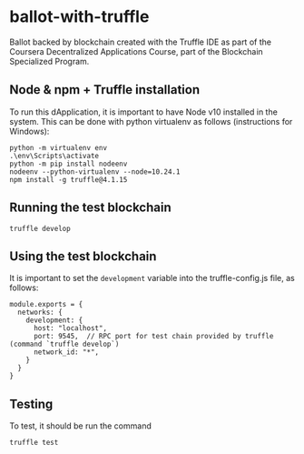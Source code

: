# ballot-with-truffle

Ballot backed by blockchain created with the Truffle IDE as part of the Coursera Decentralized Applications Course, part of the Blockchain Specialized Program.

## Node & npm + Truffle installation

To run this dApplication, it is important to have Node v10 installed in the system.
This can be done with python virtualenv as follows (instructions for Windows):
```
python -m virtualenv env
.\env\Scripts\activate
python -m pip install nodeenv
nodeenv --python-virtualenv --node=10.24.1
npm install -g truffle@4.1.15
```

## Running the test blockchain

```
truffle develop
```

## Using the test blockchain

It is important to set the `development` variable into the truffle-config.js file, as follows:
```
module.exports = {
  networks: {
    development: {
      host: "localhost",
      port: 9545,  // RPC port for test chain provided by truffle (command `truffle develop`)
      network_id: "*",
    }
  }
}
```

## Testing

To test, it should be run the command
```
truffle test
```

